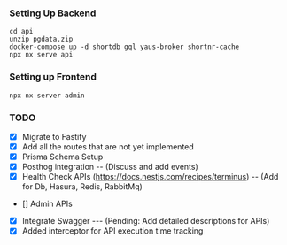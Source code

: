 ### Setting Up Backend

```shell
cd api
unzip pgdata.zip
docker-compose up -d shortdb gql yaus-broker shortnr-cache
npx nx serve api
```

### Setting up Frontend

```shell
npx nx server admin
```

### TODO
- [x] Migrate to Fastify
- [x] Add all the routes that are not yet implemented
- [x] Prisma Schema Setup
- [x] Posthog integration -- (Discuss and add events)
- [x] Health Check APIs (https://docs.nestjs.com/recipes/terminus) -- (Add for Db, Hasura, Redis, RabbitMq)
- [] Admin APIs
- [x] Integrate Swagger --- (Pending: Add detailed descriptions for APIs)
- [x] Added interceptor for API execution time tracking